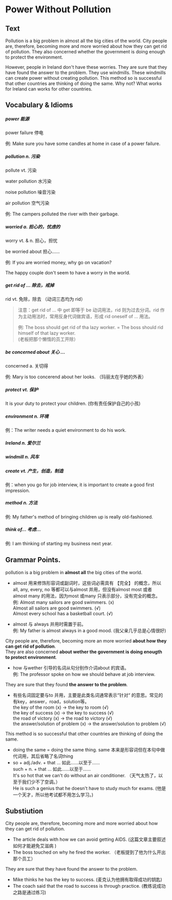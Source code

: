 # Power Without Pollution

## Text

Pollution is a big problem in almost all the big cities of the world. City people are, therefore, becoming more and more worried about how they can get rid of pollution. They also concerned whether the government is doing enough to protect the environment.

However, people in Ireland don't have these worries. They are sure that they have found the answer to the problem. They use windmills. These windmills can create power without creating pollution. This method so is successful that other countries are thinking of doing the same. Why not? What works for Ireland can works for other countries.

## Vocabulary & Idioms

##### power 能源

power failure 停电

例: Make sure you have some candles at home in case of a power failure.

##### pollution  n. 污染

pollute vt. 污染

water pollution 水污染

noise pollution 噪音污染

air pollution 空气污染

例: The campers polluted the river with their garbage.

##### worried  a. 担心的，忧虑的

worry  vt. & n. 担心，担忧

be worried about 担心……

例: If you are worried money, why go on vacation?

The happy couple  don't seem to have a worry in the world.

##### get rid of ...   除去，戒掉

rid   vt. 免除，除去 （动词三态均为 rid）

> 注意：get rid of ... 中 get 即等于 be 动词用法，rid 则为过去分词。rid 作为主动用法时，常用反身代词做宾语，形成 rid oneself of ... 用法。
>
> 例: The boss should get rid of tha lazy worker. =  The boss should rid himself of that lazy worker.  
> \(老板把那个懒惰的员工开除）

##### be concerned about 关心 ...

concerned  a. 关切得

例: Mary is too concerend about her looks. （玛丽太在乎她的外表）

##### protect  vt. 保护

It is your duty to protect your children. \(你有责任保护自己的小孩\)

##### environment n. 环境

例：The writer needs a quiet environment to do his work.

##### Ireland  n. 爱尔兰

##### windmill n. 风车

##### create  vt. 产生，创造，制造

例：when you go for job interview, it is important to create a good first impression.

##### method n. 方法

例: My father's method of bringing children up is really old-fashioned.

##### think of...   考虑...

例: I am thinking of starting my business next year.

## Grammar Points.

pollution is a big problem in **almost all** the big cities of the world.

* almost 用来修饰形容词或副词时，这些词必需具有 【完全】 的概念，所以 all, any, every, no 等都可以与almost 并用，但没有almost most 或者 almost many 的用法，因为most 或many 只表示部分，没有完全的概念。  
  例: Almost many sailors are good swimmers. \(x\)  
  Almost all sailors are good swimmers. \(√\)  
  Almost every school has a basketball court. \(√\)

* almost 与 always 并用时需置于前。  
  例: My father is almost always in a good mood. \(我父亲几乎总是心情很好\)

City people are, therefore, becoming more an more worried **about how they can get rid of pollution**.  
They are also concerned **about wether the government is doing enougth to protect environment**.

* how 与wether 引导的名词从句分别作介词about 的宾语。     
  例: The professor spoke on how we should behave at job interview.

They are sure that they found **the answer to the problem**.

* 有些名词固定要与to 并用，主要是此类名词通常表示“针对“ 的意思。常见的有key，answer，road，solution等。     
  the key of the room \(x\) -&gt; the key to room \(√\)     
  the key of success \(x\) -&gt; the key to success \(√\)     
  the road of victory \(x\) -&gt; the road to victory \(√\)     
  the answer/solution of problem \(x\) -&gt; the answer/solution to problem \(√\)

This method is so successful that other countries are thinking of doing the same.

* doing the same = doing the same thing. same 
  本来是形容词但在本句中做代词用，其后省略了名词thing     
* so + adj./adv. + that ...    如此……以至于……     
  such + n. + that ...    如此……以至于……     
  It's so hot that we can't do without an air conditioner.  （天气太热了，以至于我们少不了空调。）     
  He is such a genius that he doesn't have to study much for exams. \(他是一个天才，所以他考试都不用怎么学习。\)

## Substiution

City people are, therefore, becoming more and more worried about how they can get rid of pollution.

* The article deals with how we can avoid getting AIDS. \(这篇文章主要叙述如何才能避免艾滋病 \)
* The boss touched on why he fired the worker. （老板提到了他为什么开出那个员工）

They are sure that they have found the answer to the problem. 

* Mike thinks he has the key to success. \(麦克认为他拥有取得成功的钥匙\)
* The coach said that the road to success is through practice. \(教练说成功之路是通过练习\)




